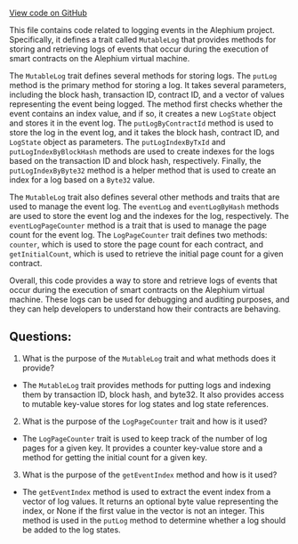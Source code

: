 [View code on GitHub](https://github.com/alephium/alephium/blob/master/protocol/src/main/scala/org/alephium/protocol/vm/event/MutableLog.scala)

This file contains code related to logging events in the Alephium project. Specifically, it defines a trait called `MutableLog` that provides methods for storing and retrieving logs of events that occur during the execution of smart contracts on the Alephium virtual machine. 

The `MutableLog` trait defines several methods for storing logs. The `putLog` method is the primary method for storing a log. It takes several parameters, including the block hash, transaction ID, contract ID, and a vector of values representing the event being logged. The method first checks whether the event contains an index value, and if so, it creates a new `LogState` object and stores it in the event log. The `putLogByContractId` method is used to store the log in the event log, and it takes the block hash, contract ID, and `LogState` object as parameters. The `putLogIndexByTxId` and `putLogIndexByBlockHash` methods are used to create indexes for the logs based on the transaction ID and block hash, respectively. Finally, the `putLogIndexByByte32` method is a helper method that is used to create an index for a log based on a `Byte32` value.

The `MutableLog` trait also defines several other methods and traits that are used to manage the event log. The `eventLog` and `eventLogByHash` methods are used to store the event log and the indexes for the log, respectively. The `eventLogPageCounter` method is a trait that is used to manage the page count for the event log. The `LogPageCounter` trait defines two methods: `counter`, which is used to store the page count for each contract, and `getInitialCount`, which is used to retrieve the initial page count for a given contract.

Overall, this code provides a way to store and retrieve logs of events that occur during the execution of smart contracts on the Alephium virtual machine. These logs can be used for debugging and auditing purposes, and they can help developers to understand how their contracts are behaving.
## Questions: 
 1. What is the purpose of the `MutableLog` trait and what methods does it provide?
- The `MutableLog` trait provides methods for putting logs and indexing them by transaction ID, block hash, and byte32. It also provides access to mutable key-value stores for log states and log state references.
2. What is the purpose of the `LogPageCounter` trait and how is it used?
- The `LogPageCounter` trait is used to keep track of the number of log pages for a given key. It provides a counter key-value store and a method for getting the initial count for a given key.
3. What is the purpose of the `getEventIndex` method and how is it used?
- The `getEventIndex` method is used to extract the event index from a vector of log values. It returns an optional byte value representing the index, or None if the first value in the vector is not an integer. This method is used in the `putLog` method to determine whether a log should be added to the log states.